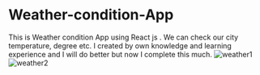 # Weather-condition-App
This is Weather condition App using React js . We can check our city temperature, degree etc. I created by own knowledge and learning experience and I will do better but now I complete this much. 
![weather1](https://github.com/Gourisanjay/Weather-condition-App/assets/123082006/f0a8bf52-4f8b-476a-97e0-f00637f75107)
![weather2](https://github.com/Gourisanjay/Weather-condition-App/assets/123082006/398e4960-e68c-4262-a27b-95ad087484fc)
